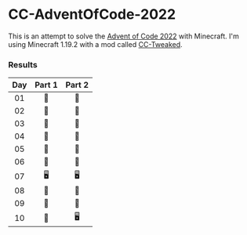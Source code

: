 # CC-AdventOfCode-2022

This is an attempt to solve the [Advent of Code 2022](https://adventofcode.com/) with Minecraft. I'm using Minecraft 1.19.2 with a mod called [CC-Tweaked](https://www.curseforge.com/minecraft/mc-mods/cc-tweaked).

### Results

| Day | Part 1 | Part 2 |
| :---: | :---: | :---: |
| 01 | 🐢 | 🐢 |
| 02 | 🐢 | 🐢 |
| 03 | 🐢 | 🐢 |
| 04 | 🐢 | 🐢 |
| 05 | 🐢 | 🐢 |
| 06 | 🐢 | 🐢 |
| 07 | 🖥️ | 🖥️ |
| 08 | 🐢 | 🐢 |
| 09 | 🐢 | 🐢 |
| 10 | 🐢 | 🖥️ |
